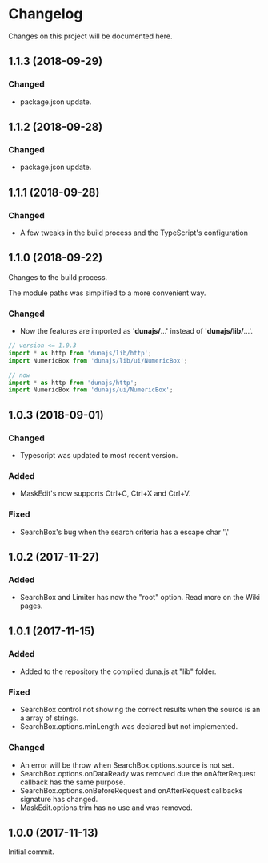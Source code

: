 # Changelog <!-- markdownlint-disable MD024 -->

Changes on this project will be documented here.

## 1.1.3 (2018-09-29)

### Changed
- package.json update.

## 1.1.2 (2018-09-28)

### Changed
- package.json update.

## 1.1.1 (2018-09-28)

### Changed
- A few tweaks in the build process and the TypeScript's configuration

## 1.1.0 (2018-09-22)

Changes to the build process.

The module paths was simplified to a more convenient way.

### Changed

- Now the features are imported as '**dunajs/**...' instead of '**dunajs/lib/**...'.


```javascript
// version <= 1.0.3
import * as http from 'dunajs/lib/http';
import NumericBox from 'dunajs/lib/ui/NumericBox';

// now
import * as http from 'dunajs/http';
import NumericBox from 'dunajs/ui/NumericBox';
```


## 1.0.3 (2018-09-01)

### Changed
- Typescript was updated to most recent version.

### Added
- MaskEdit's now supports Ctrl+C, Ctrl+X and Ctrl+V.

### Fixed 
- SearchBox's bug when the search criteria has a escape char '\\'

## 1.0.2 (2017-11-27)

### Added

- SearchBox and Limiter has now the "root" option. Read more on the Wiki pages.

## 1.0.1 (2017-11-15)

### Added

- Added to the repository the compiled duna.js at "lib" folder.

### Fixed

- SearchBox control not showing the correct results when the source is an a array of strings.
- SearchBox.options.minLength was declared but not implemented.

### Changed

- An error will be throw when SearchBox.options.source is not set.
- SearchBox.options.onDataReady was removed due the onAfterRequest callback has the same purpose.
- SearchBox.options.onBeforeRequest and onAfterRequest callbacks signature has changed.
- MaskEdit.options.trim has no use and was removed.

## 1.0.0 (2017-11-13)

Initial commit.